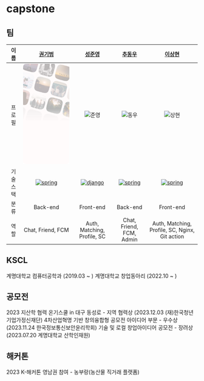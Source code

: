 # capstone

## 팀

|이름 | [권기범](https://github.com/KibeomGwon)| [성준영](https://github.com/sungjungyoung) | [추동우](https://github.com/DongWooChoo) | [이상현](https://github.com/idealHyun) |
| :-: | :-: | :-: | :-: | :-: |
|프로필 | ![기범](https://github.com/C4-KSCL/Front/blob/master/assets/images/brand.png) | ![준영](https://github.com/wara-capstone/.github/assets/122252160/daaae0dd-acd4-41ca-9e66-dd676f699d82) | ![동우](https://github.com/wara-capstone/.github/assets/122252160/1f74bd06-e052-4668-ad57-0088dbe5172e) | ![상현](https://github.com/wara-capstone/.github/assets/122252160/0559e2f4-9356-4df9-b373-a06030bc0abb) |
|기술 스택 |  <a href="https://spring.io/" target="_blank" rel="noreferrer"> <img src="https://www.vectorlogo.zone/logos/springio/springio-icon.svg" alt="spring" width="40" height="40"/> </a> | <a href="https://www.djangoproject.com/" target="_blank" rel="noreferrer"> <img src="https://cdn.worldvectorlogo.com/logos/django.svg" alt="django" width="40" height="40"/> </a> |  <a href="https://spring.io/" target="_blank" rel="noreferrer"> <img src="https://www.vectorlogo.zone/logos/springio/springio-icon.svg" alt="spring" width="40" height="40"/> </a> |  <a href="https://spring.io/" target="_blank" rel="noreferrer"> <img src="https://www.vectorlogo.zone/logos/springio/springio-icon.svg" alt="spring" width="40" height="40"/> </a> |
|분류 | Back-end | Front-end | Back-end | Front-end |
|역할 | Chat, Friend, FCM | Auth, Matching, Profile, SC | Chat, Friend, FCM, Admin | Auth, Matching, Profile, SC, Nginx, Git action |

## KSCL

계명대학교 컴퓨터공학과 (2019.03 ~ )
계명대학교 창업동아리 (2022.10 ~ )

## 공모전

2023 지산학 협력 온기스쿨 in 대구 동성로 - 지역 협력상 (2023.12.03 (재)한국청년기업가정신재단)
4차산업혁명 기반 창의융합형 공모전 아이디어 부문 - 우수상 (2023.11.24 한국정보통신보안윤리학회)
기술 및 로컬 창업아이디어 공모전 - 장려상 (2023.07.20 계명대학교 산학인재원)

## 해커톤

2023 K-해커톤 영남권 참여 - 농부랑(농산물 직거래 플랫폼)

